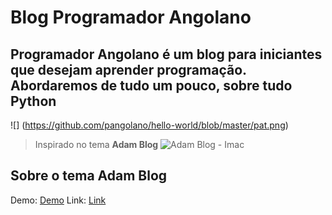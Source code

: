 # Blog Programador Angolano

## Programador Angolano é um blog para iniciantes que desejam aprender programação. Abordaremos de tudo um pouco, sobre tudo Python
![] (https://github.com/pangolano/hello-world/blob/master/pat.png)

> Inspirado no tema **Adam Blog**
![Adam Blog - Imac](https://github.com/artemsheludko/adam-blog/blob/master/assets/img/adam-blog-imac.jpg?raw=true)

## Sobre o tema Adam Blog
Demo: [Demo](https://artemsheludko.github.io/adam-blog/)
Link: [Link](https://github.com/artemsheludko/adam-blog/)


